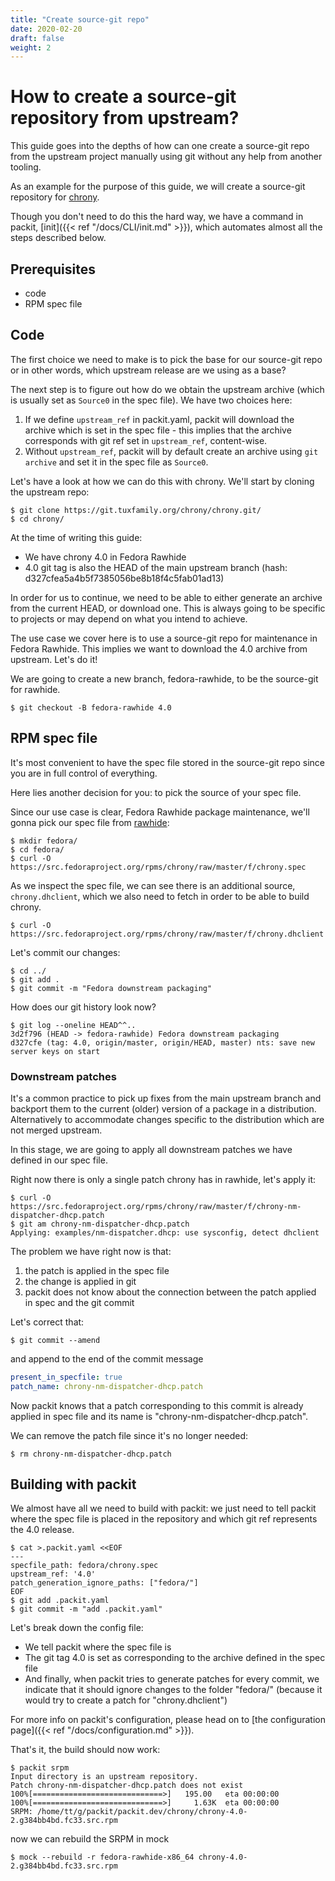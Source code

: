 ```yaml
---
title: "Create source-git repo"
date: 2020-02-20
draft: false
weight: 2
---
```


# How to create a source-git repository from upstream?

This guide goes into the depths of how can one create a source-git repo from
the upstream project manually using git without any help from another tooling.

As an example for the purpose of this guide, we will create a source-git
repository for [chrony](https://chrony.tuxfamily.org/).

Though you don't need to do this the hard way, we have a command in packit,
[init]({{< ref "/docs/CLI/init.md" >}}), which automates almost all the steps
described below.

## Prerequisites

* code
* RPM spec file

## Code

The first choice we need to make is to pick the base for our source-git repo or
in other words, which upstream release are we using as a base?

The next step is to figure out how do we obtain the upstream archive (which is
usually set as `Source0` in the spec file). We have two choices here:
1. If we define `upstream_ref` in packit.yaml, packit will download the archive
   which is set in the spec file - this implies that the archive corresponds
   with git ref set in `upstream_ref`, content-wise.
2. Without `upstream_ref`, packit will by default create an archive using `git
   archive` and set it in the spec file as `Source0`.

Let's have a look at how we can do this with chrony. We'll start by cloning the
upstream repo:

    $ git clone https://git.tuxfamily.org/chrony/chrony.git/
    $ cd chrony/

At the time of writing this guide:
* We have chrony 4.0 in Fedora Rawhide
* 4.0 git tag is also the HEAD of the main upstream branch (hash:
  d327cfea5a4b5f7385056be8b18f4c5fab01ad13)

In order for us to continue, we need to be able to either generate an archive
from the current HEAD, or download one. This is always going to be specific to
projects or may depend on what you intend to achieve.

The use case we cover here is to use a source-git repo for maintenance in
Fedora Rawhide. This implies we want to download the 4.0 archive from upstream.
Let's do it!

We are going to create a new branch, fedora-rawhide, to be the source-git for
rawhide.

    $ git checkout -B fedora-rawhide 4.0

## RPM spec file

It's most convenient to have the spec file stored in the source-git repo since
you are in full control of everything.

Here lies another decision for you: to pick the source of your spec file.

Since our use case is clear, Fedora Rawhide package maintenance, we'll gonna
pick our spec file from [rawhide](https://src.fedoraproject.org/rpms/chrony/tree/master):

    $ mkdir fedora/
    $ cd fedora/
    $ curl -O https://src.fedoraproject.org/rpms/chrony/raw/master/f/chrony.spec

As we inspect the spec file, we can see there is an additional source,
`chrony.dhclient`, which we also need to fetch in order to be able to build
chrony.

    $ curl -O https://src.fedoraproject.org/rpms/chrony/raw/master/f/chrony.dhclient

Let's commit our changes:

    $ cd ../
    $ git add .
    $ git commit -m "Fedora downstream packaging"

How does our git history look now?

    $ git log --oneline HEAD^^..
    3d2f796 (HEAD -> fedora-rawhide) Fedora downstream packaging
    d327cfe (tag: 4.0, origin/master, origin/HEAD, master) nts: save new server keys on start

### Downstream patches

It's a common practice to pick up fixes from the main upstream branch and
backport them to the current (older) version of a package in a distribution.
Alternatively to accommodate changes specific to the distribution which are not
merged upstream.

In this stage, we are going to apply all downstream patches we have defined in
our spec file.

Right now there is only a single patch chrony has in rawhide, let's apply it:

    $ curl -O https://src.fedoraproject.org/rpms/chrony/raw/master/f/chrony-nm-dispatcher-dhcp.patch
    $ git am chrony-nm-dispatcher-dhcp.patch
    Applying: examples/nm-dispatcher.dhcp: use sysconfig, detect dhclient

The problem we have right now is that:
1. the patch is applied in the spec file
2. the change is applied in git
3. packit does not know about the connection between the patch applied in spec
   and the git commit

Let's correct that:

    $ git commit --amend

and append to the end of the commit message

```yaml
present_in_specfile: true
patch_name: chrony-nm-dispatcher-dhcp.patch
```

Now packit knows that a patch corresponding to this commit is already applied
in spec file and its name is "chrony-nm-dispatcher-dhcp.patch".

We can remove the patch file since it's no longer needed:

    $ rm chrony-nm-dispatcher-dhcp.patch

## Building with packit

We almost have all we need to build with packit: we just need to tell packit
where the spec file is placed in the repository and which git ref represents the
4.0 release.

    $ cat >.packit.yaml <<EOF
    ---
    specfile_path: fedora/chrony.spec
    upstream_ref: '4.0'
    patch_generation_ignore_paths: ["fedora/"]
    EOF
    $ git add .packit.yaml
    $ git commit -m "add .packit.yaml"

Let's break down the config file:
* We tell packit where the spec file is
* The git tag 4.0 is set as corresponding to the archive defined in the spec
  file
* And finally, when packit tries to generate patches for every commit, we
  indicate that it should ignore changes to the folder "fedora/" (because it
  would try to create a patch for "chrony.dhclient")

For more info on packit's configuration, please head on to [the configuration page]({{< ref "/docs/configuration.md" >}}).

That's it, the build should now work:

    $ packit srpm
    Input directory is an upstream repository.
    Patch chrony-nm-dispatcher-dhcp.patch does not exist
    100%[=============================>]   195.00   eta 00:00:00 
    100%[=============================>]     1.63K  eta 00:00:00 
    SRPM: /home/tt/g/packit/packit.dev/chrony/chrony-4.0-2.g384bb4bd.fc33.src.rpm

now we can rebuild the SRPM in mock

    $ mock --rebuild -r fedora-rawhide-x86_64 chrony-4.0-2.g384bb4bd.fc33.src.rpm

